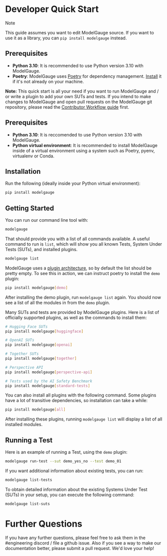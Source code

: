 # Developer Quick Start

> [!NOTE]
> This guide assumes you want to edit ModelGauge source. If you want to use it as a library, you can `pip install modelgauge` instead.

## Prerequisites
- **Python 3.10**: It is recommended to use Python version 3.10 with ModelGauge.
- **Poetry**: ModelGauge uses [Poetry](https://python-poetry.org/) for dependency management. [Install](https://python-poetry.org/docs/#installation) it if it's not already on your machine.

**Note:** This quick start is all your need if you want to run ModelGauge and / or write a plugin to add your own SUTs and tests. If you intend to make changes to ModelGauge and open pull requests on the ModelGauge git repository, please read the [Contributor Workflow guide](contributor_workflow.md) first.

## Prerequisites

- **Python 3.10**: It is reccomended to use Python version 3.10 with ModelGauge.
- **Python virtual environment**: It is recommended to install ModelGauge inside of a virtual environment using a system such as Poetry, pyenv, virtualenv or Conda.

## Installation

Run the following (ideally inside your Python virtual environment):

```sh
pip install modelgauge
```

## Getting Started

You can run our command line tool with:

```sh
modelgauge
```

That should provide you with a list of all commands available. A useful command to run is `list`, which will show you all known Tests, System Under Tests (SUTs), and installed plugins.

```sh
modelgauge list
```

ModelGauge uses a [plugin architecture](plugins.md), so by default the list should be pretty empty. To see this in action, we can instruct poetry to install the `demo` plugin:

```sh
pip install modelgauge[demo]
```

After installing the demo plugin, run `modelgauge list` again. You should now see a list of all the modules in from the `demo` plugin.

Many SUTs and tests are provided by ModelGauge plugins. Here is a list of officially supported plugins, as well as the commands to install them:

```sh
# Hugging Face SUTs
pip install modelgauge[huggingface]

# OpenAI SUTs
pip install modelgauge[openai]

# Together SUTs
pip install modelgauge[together]

# Perspective API
pip install modelgauge[perspective-api]

# Tests used by the AI Safety Benchmark
pip install modelgauge[standard-tests]
```

You can also install all plugins with the following command. Some plugins have a lot of transitive dependencies, so installation can take a while:

```sh
pip install modelgauge[all]
```

After installing these plugins, running `modelgauge list` will display a list of all installed modules.

## Running a Test

Here is an example of running a Test, using the `demo` plugin:

```sh
modelgauge run-test --sut demo_yes_no --test demo_01
```

If you want additional information about existing tests, you can run:

```sh
modelgauge list-tests
```

To obtain detailed information about the existing Systems Under Test (SUTs) in your setup, you can execute the following command:
```sh
modelgauge list-suts
```

# Further Questions

If you have any further questions, please feel free to ask them in the #engineering discord / file a github issue. Also if you see a way to make our documentation better, please submit a pull request. We'd love your help!
